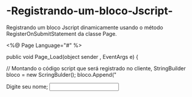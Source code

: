 # -Registrando-um-bloco-Jscript-
Registrando um bloco Jscript dinamicamente usando o método RegisterOnSubmitStatement da classe Page.

<%@ Page Language="#" %>

public void Page_Load(object sender , EventArgs e) {

// Montando o código script que será registrado no cliente,
StringBuilder bloco = new ScringBulder();
bloco.Append("<Script language= Javascript > fuction CliqueBotao() {");
bloco.Append("window.a lert(fom.show.valeu + , só , Net salva tua vida! ); }");
bloco.Append("</");
bloco.Append("Script>");
//Poderia tre juntado tudo numa linha só mas, caso
//eu tivesse feito isso o webmatrix ia confundir essa
//palavra script com a palavra script do bloco runat=server

//a função IsClientScriptBlockRegistered verifica se o bloco já foi registrado
if(!Paga.IsClientScriptBlockRegistered("script"))
    //O primerio parámetro da função é um indentificador para o bloco script.
    Paga. RegisterclientscriptBlock("scripteste", bloco.ToString());

    //Registrando a função script que deve ser chamado no evento Onsubmit.
    //Um exemplo legal seria colocar uma função que fizesse alguma validação e caso,
    //comtrário, interrompesse o submit.
    Paga. RegisterronSubmitStatement("scriptonSubmit" , "CliqueBotao()");
}
</script>
<html>
<head>
</head>
<body tomargin="20">
    <form id="runat="server">
        Digite seu nome;
        <input id="srtyle="WIDTH: 200px" type="text" />
        <asp:Button id="btncliqueok" runat="server" Text="clique ok"></asp:Button>
    </from>
</body>
</html>   
 
